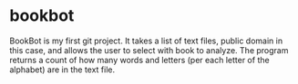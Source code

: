 # bookbot

BookBot is my first git project. It takes a list of text files, public domain in this case, and allows the user to select with book to analyze. The program returns a count of how many words and letters (per each letter of the alphabet) are in the text file.